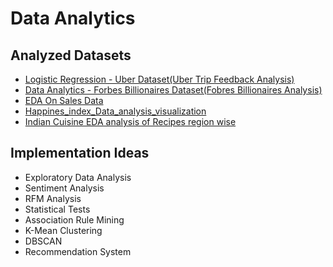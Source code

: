 # Data Analytics

## Analyzed Datasets

- <a href="https://github.com/sujanrupu/MindWave/tree/main/Data%20Analytics/Uber_Data_Analysis-Logistic%20Regression-Uber_Dataset"> Logistic Regression - Uber Dataset(Uber Trip Feedback Analysis) </a>
- <a href="https://github.com/rahulkothuri/MindWave/tree/main/Data%20Analytics/Forbes_Billionaires_analysis"> Data Analytics - Forbes Billionaires Dataset(Fobres Billionaires Analysis) </a>
- [EDA On Sales Data](https://github.com/NisargPipaliya/GSSOC_MindWave/blob/main/Data%20Analytics/Data_analysis_Sales_data.ipynb)
- <a href="https://github.com/adhikari-pratik/MindWave/blob/issue-79/Data%20Analytics/Happines_index_Data_analysis_visualization"> Happines_index_Data_analysis_visualization </a>
- <a href=""> Indian Cuisine EDA analysis of Recipes region wise  </a>


## Implementation Ideas

- Exploratory Data Analysis
- Sentiment Analysis
- RFM Analysis
- Statistical Tests
- Association Rule Mining
- K-Mean Clustering
- DBSCAN
- Recommendation System
